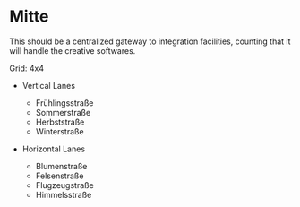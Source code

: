 # Mitte

This should be a centralized gateway to integration facilities, counting that it will handle the creative softwares.

Grid: 4x4

* Vertical Lanes
    - Frühlingsstraße
    - Sommerstraße
    - Herbststraße
    - Winterstraße

* Horizontal Lanes
    - Blumenstraße
    - Felsenstraße
    - Flugzeugstraße
    - Himmelsstraße

